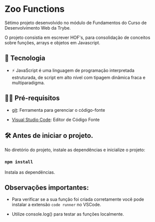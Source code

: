 # Zoo Functions

Sétimo projeto desenvolvido no módulo de Fundamentos do Curso de Desenvolvimento Web da Trybe.

O projeto consistia em escrever HOF's, para consolidação de conceitos sobre funções, arrays e objetos em Javascript.

## 🚀 Tecnologia

- ⚡ JavaScript é uma linguagem de programação interpretada estruturada, de script em alto nível com tipagem dinâmica fraca e multiparadigma.

## ✋🏻 Pré-requisitos

- [git](https://git-scm.com/downloads): Ferramenta para gerenciar o código-fonte

- [Visual Studio Code](https://code.visualstudio.com/): Editor de Código Fonte

## :hammer_and_wrench: Antes de iniciar o projeto.

No diretório do projeto, instale as dependências e inicialize o projeto:

### `npm install`

Instala as dependências.

## Observações importantes:

* Para verificar se a sua função foi criada corretamente você pode instalar a extensão `code runner` no VSCode.

* Utilize console.log() para testar as funções localmente.
